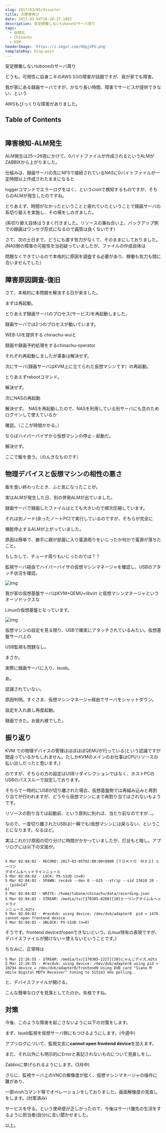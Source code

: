 ```yaml
---
slug: 2017/03/05/disaster
title: 大障害再び
date: 2017-03-04T16:28:27.180Z
description: 安定稼働しないtuboneのサーバ周り
tags:
  - 仮想化
  - Chinachu
  - KVM
headerImage: 'https://i.imgur.com/HQgjVPU.png'
templateKey: blog-post
---
```

安定稼働しないtuboneのサーバ周り

どうも。可用性に自身ニキのAWS S3の障害が話題ですが、我が家でも障害。


我が家にある録画サーバですが、かなり長い時間、障害でサービスが提供できない、という

AWSもびっくりな障害がありました。


## Table of Contents

```toc

```

## 障害検知-ALM発生

ALM発生は25～26夜にかけて、0バイトファイルが作成されるというALMがZABBIXから上がりました。

仕組みは、録画サーバの先にNFSで接続されているNASに0バイトファイルが一定時間以上作成されたままになると

loggerコマンドでエラーログをはく、というcronで検知するものですが、そちらのALMが発生したのですね。

とりあえず、時間がなかったということと疲れていたということで録画サーバの系切り替えを実施し、その場をしのぎました。

(系切り替え自体はうまく行きました。リソースの兼ね合い上、バックアップ側での録画はワンセグ形式になるので画質は良くないです）

さて、次の土日まで、どうにも直す気力がなくて、そのままにしておりました。(NAS側の障害の可能性を当初疑っていましたが、ファイルの作成自体は

問題なくできているので本格的に原因を調査する必要があり、稼働も気力も間に合いませんでした）

## 障害原因調査-復旧


さて、本格的に本問題を解決する日が来ました。

まずは再起動。

とりあえず録画サーバのプロセス(サービス)を再起動しました。

録画サーバでは2つのプロセスが動いています。

WEB-UIを提供する chinachu-wuiと

録画や録画予約処理をするchinachu-operator


それぞれ再起動しましたが事象は解決せず。


次にサーバ(録画サーバはKVM上に立てられた仮想マシンです）の再起動。

とりあえずrebootコマンド。


解決せず。


次にNASの再起動


解決せず。　NASを再起動したので、NASを利用している別サーバにも念のためログインして使えているか

確認。（ここが時間かかる。）

ならばハイパーバイザから仮想マシンの停止・起動だ。

解決せず。


ここで飯を食う。（のんきなものです）

## 物理デバイスと仮想マシンの相性の悪さ

飯を食い終わったとき、ふと気になったことが。

実はALMが発生した日、別の併発ALMが出ていました。

録画サーバで録画したファイルはとても大きいので順次圧縮しています。

それは別ノード(余ったノートPC)で実行しているのですが、そちらが完全に

機能停止するALMが上がっていました。

原因は簡単で、勝手に親が部屋に入り電源周りをいじったか何かで電源が落ちたこと。


もしかして、チューナ周りもいじったのでは？？

監視サーバ経由でハイパーバイザの仮想マシンマネージャを確認し、USBのアタッチ状況を確認。

![img](https://i.imgur.com/HQgjVPU.png)

我が家の仮想基盤サーバはKVM+QEMU+libvirt と仮想マシンマネージャというオーソドックスな

Linuxの仮想基盤となっています。

![img](https://i.imgur.com/VtLyZKK.png)

仮想マシンの設定を見る限り、USBで確実にアタッチされているみたい。仮想基盤サーバ上の

USB監視も問題なし。




まさか。




実際に録画サーバに入り、lsusb。

あ。


認識されていない。




原因判明。すぐさま、仮想マシンマネージャ経由でサーバをシャットダウン。

設定を入れ直し再度起動。




録画できた。お疲れ様でした。




## 振り返り

KVM での物理デバイスの管理はほぼほぼQEMUが行っている(という認識ですが間違っているかもしれません。たしかKVMのメインのお仕事はCPUリソースの払い出しだったと思います。)

のですが、そちらの方の設定はUSBリダイレクションではなく、ホストPCのUSBのパススルーで設定しております。

そちらで一時的にUSBが切り離された場合、仮想基盤側では再組み込みと再割り当てが行われますが、どうやら仮想マシンにまで再割り当てはされないもようです。

リソースの割り当ては起動前、という原則に則れば、当たり前なのですが…。

なので、一度切り離されたUSBは(一瞬でも)仮想マシンには戻らない、ということになります。なるほど。




実はこれだけ原因の切り分けに時間がかかっていましたが、灯台もと暗し。アプリログには以下の文面が。

```

5 Mar 02:04:02 - RECORD: 2017-03-05T02:00:00+0900 [ＴＯＫＹＯ　ＭＸ２] ヒーリン
グタイム＆ヘッドラインニュース
5 Mar 02:04:02 - LOCK: PX-S1UD (n=0)
5 Mar 02:04:02 - SPAWN: recdvb --dev 0 --b25 --strip --sid 23610 20 - - (pid=147
6)
5 Mar 02:04:02 - WRITE: /home/tubone/chinachu/data/recording.json
5 Mar 02:04:02 - STREAM: /media/tv/[170305-0200][20]ヒーリングタイム＆ヘッドライ
ンニュース.m2ts
5 Mar 02:04:02 - #recdvb: using device: /dev/dvb/adapter0  pid = 1476 cannot open frontend device
5 Mar 02:04:02 - UNLOCK: PX-S1UD (n=0)

```


そうです。frontend deviceがopenできないという。(Linux特有の表現ですが、デバイスファイルが開けない＝使えないということです。)

ちなみに、正常時は

```
5 Mar 22:26:55 - STREAM: /media/tv/[170305-2227][20]にゃんこデイズ.m2ts
5 Mar 22:26:55 - #recdvb: using device: /dev/dvb/adapter0 using pid = 10294 device = /dev/dvb/adapter0/frontend0 Using DVB card "Siano M
obile Digital MDTV Receiver" tuning to 515143 kHz polling..

```

と、デバイスファイルが開ける。




こんな簡単なログを見落としてたのか。失格ですね。




## 対策

今後、このような障害を起こさないように以下の対策をします。

まず、lsusb監視を仮想サーバ側にもつけるようにします。(今週中)

アプリログについて、監視文言に**cannot open frontend device**を加えます。

また、それ以外にも明示的にErrorと表記されないものについて見直しをし、

Zabbixに挙げられるようにします。(3月中)

さらに、監視サーバ上のVNCの解像度が低く、仮想マシンマネージャの操作に難があり、

一部virshコマンド等でオペレーションをしておりました。画面解像度の見直しをします。(対策済み)


サービスを守る。という使命感が乏しかったので、今後はサーバ優先の生活をするように担当者(自分)に言い聞かせました。


以上。

